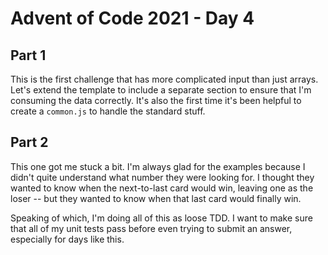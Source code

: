 # Advent of Code 2021 - Day 4

## Part 1

This is the first challenge that has more complicated input than just arrays. Let's extend the template to include a separate section to ensure that I'm consuming the data correctly. It's also the first time it's been helpful to create a `common.js` to handle the standard stuff.

## Part 2

This one got me stuck a bit. I'm always glad for the examples because I didn't quite understand what number they were looking for. I thought they wanted to know when the next-to-last card would win, leaving one as the loser -- but they wanted to know when that last card would finally win.

Speaking of which, I'm doing all of this as loose TDD. I want to make sure that all of my unit tests pass before even trying to submit an answer, especially for days like this.

